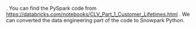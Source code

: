 . You can find the PySpark code from https://databricks.com/notebooks/CLV_Part_1_Customer_Lifetimes.html
. We can converted the data engineering part of the code to Snowpark Python. 
